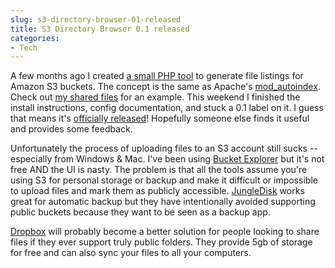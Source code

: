 ```yaml
---
slug: s3-directory-browser-01-released
title: S3 Directory Browser 0.1 released
categories:
- Tech
---
```


A few months ago I created [a small PHP tool](http://code.google.com/p/s3-directory-browser/) to generate file listings for Amazon S3 buckets. The concept is the same as Apache's [mod_autoindex](http://httpd.apache.org/docs/2.0/mod/mod_autoindex.html). Check out [my shared files](http://files.powdahound.com/) for an example. This weekend I finished the install instructions, config documentation, and stuck a 0.1 label on it. I guess that means it's [officially released](http://code.google.com/p/s3-directory-browser/)! Hopefully someone else finds it useful and provides some feedback.

Unfortunately the process of uploading files to an S3 account still sucks -- especially from Windows & Mac. I've been using [Bucket Explorer](http://www.bucketexplorer.com/) but it's not free AND the UI is nasty. The problem is that all the tools assume you're using S3 for personal storage or backup and make it difficult or impossible to upload files and mark them as publicly accessible. [JungleDisk](http://www.jungledisk.com/) works great for automatic backup but they have intentionally avoided supporting public buckets because they want to be seen as a backup app.

[Dropbox](http://www.getdropbox.com/) will probably become a better solution for people looking to share files if they ever support truly public folders. They provide 5gb of storage for free and can also sync your files to all your computers.
